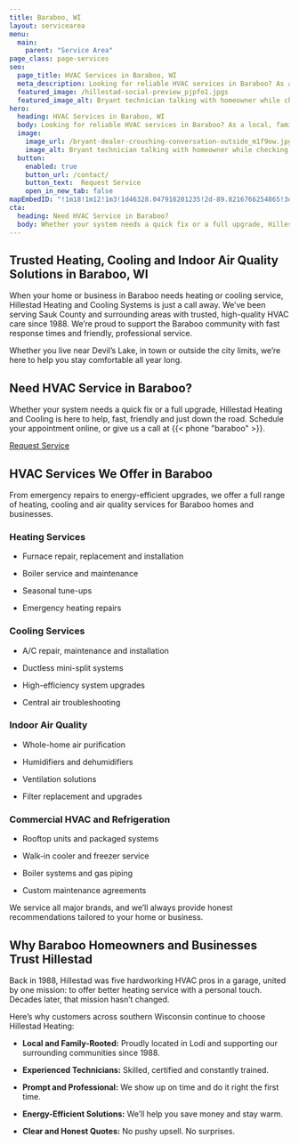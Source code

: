 ```yaml
---
title: Baraboo, WI
layout: servicearea
menu:
  main:
    parent: "Service Area"
page_class: page-services
seo:
  page_title: HVAC Services in Baraboo, WI
  meta_description: Looking for reliable HVAC services in Baraboo? As a local, family-rooted company, we’ve been serving Baraboo homes and businesses with expert heating, cooling and indoor air quality solutions since 1988.
  featured_image: /hillestad-social-preview_pjpfo1.jpgs
  featured_image_alt: Bryant technician talking with homeowner while checking air filter and furnace
hero: 
  heading: HVAC Services in Baraboo, WI
  body: Looking for reliable HVAC services in Baraboo? As a local, family-rooted company, we’ve been serving Baraboo homes and businesses with expert heating, cooling and indoor air quality solutions since 1988.
  image: 
    image_url: /bryant-dealer-crouching-conversation-outside_m1f9ow.jpg
    image_alt: Bryant technician talking with homeowner while checking air filter and furnace
  button:
    enabled: true
    button_url: /contact/ 
    button_text:  Request Service
    open_in_new_tab: false
mapEmbedID: "!1m18!1m12!1m3!1d46328.047918201235!2d-89.8216766254865!3d43.47097227571847!2m3!1f0!2f0!3f0!3m2!1i1024!2i768!4f13.1!3m3!1m2!1s0x88076a66263a3ce9%3A0xbd127d83de21946f!2sBaraboo%2C%20WI%2053913!5e0!3m2!1sen!2sus!4v1744767856157!5m2!1sen!2sus"
cta:
  heading: Need HVAC Service in Baraboo?
  body: Whether your system needs a quick fix or a full upgrade, Hillestad Heating and Cooling is here to help, fast, friendly and just down the road. Schedule your appointment online, or give us a call at {{< phone "baraboo" >}}.
---
```


## Trusted Heating, Cooling and Indoor Air Quality Solutions in Baraboo, WI

When your home or business in Baraboo needs heating or cooling service, Hillestad Heating and Cooling Systems is just a call away. We’ve been serving Sauk County and surrounding areas with trusted, high-quality HVAC care since 1988. We’re proud to support the Baraboo community with fast response times and friendly, professional service.

Whether you live near Devil’s Lake, in town or outside the city limits, we’re here to help you stay comfortable all year long. 

<div class="breakout bg-black flow">
  <h2 class="no-margin">Need HVAC Service in Baraboo?</h2>
  <p class="site-cta__middle">
  Whether your system needs a quick fix or a full upgrade, Hillestad Heating and Cooling is here to help, fast, friendly and just down the road. Schedule your appointment online, or give us a call at {{< phone "baraboo" >}}.
  </p>
  <a class="btn btn--primary" href="/contact/">Request Service</a>
</div>

## HVAC Services We Offer in Baraboo

From emergency repairs to energy-efficient upgrades, we offer a full range of heating, cooling and air quality services for Baraboo homes and businesses. 

### Heating Services

* Furnace repair, replacement and installation 

* Boiler service and maintenance

* Seasonal tune-ups

* Emergency heating repairs

### Cooling Services

* A/C repair, maintenance and installation

* Ductless mini-split systems

* High-efficiency system upgrades

* Central air troubleshooting

### Indoor Air Quality

* Whole-home air purification

* Humidifiers and dehumidifiers

* Ventilation solutions

* Filter replacement and upgrades

### Commercial HVAC and Refrigeration

* Rooftop units and packaged systems

* Walk-in cooler and freezer service

* Boiler systems and gas piping

* Custom maintenance agreements

We service all major brands, and we’ll always provide honest recommendations tailored to your home or business.

## Why Baraboo Homeowners and Businesses Trust Hillestad

Back in 1988, Hillestad was five hardworking HVAC pros in a garage, united by one mission: to offer better heating service with a personal touch. Decades later, that mission hasn’t changed.

Here’s why customers across southern Wisconsin continue to choose Hillestad Heating:

* **Local and Family-Rooted:** Proudly located in Lodi and supporting our
surrounding communities since 1988.

* **Experienced Technicians:** Skilled, certified and constantly trained.

* **Prompt and Professional:** We show up on time and do it right the first time.

* **Energy-Efficient Solutions:** We’ll help you save money and stay warm.

* **Clear and Honest Quotes:** No pushy upsell. No surprises.
